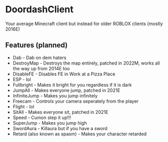 # DoordashClient
Your average Minecraft client but instead for older ROBLOX clients (mostly 2016E)
## Features (planned)
* Dab - Dab on dem haters
* DestroyMap - Destroys the map entirely, patched in 2022M, works all the way up from 2014E too
* DisableFE - Disables FE in Work at a Pizza Place
* ESP - lol
* Fullbright - Makes it bright for you regardless if it is dark
* JumpAll - Makes everyone jump, patched in 2021E
* InfiniteJump - Makes you jump infinitely
* Freecam - Controls your camera seperately from the player
* Flight - lol
* SitAll - Makes everyone sit, patched in 2021E
* Speed - Cumon step it up!!!
* SuperJump - Makes you jump high
* SwordAura - Killaura but if you have a sword
* Retard (also known as spasm) - Makes your character retarded
